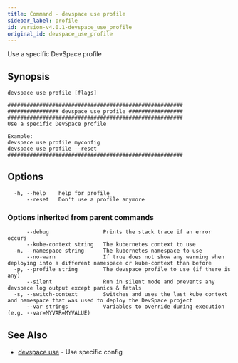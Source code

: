 ```yaml
---
title: Command - devspace use profile
sidebar_label: profile
id: version-v4.0.1-devspace_use_profile
original_id: devspace_use_profile
---
```



Use a specific DevSpace profile

## Synopsis


```
devspace use profile [flags]
```

```
#######################################################
################ devspace use profile #################
#######################################################
Use a specific DevSpace profile

Example:
devspace use profile myconfig
devspace use profile --reset
#######################################################
```
## Options

```
  -h, --help    help for profile
      --reset   Don't use a profile anymore
```

### Options inherited from parent commands

```
      --debug                 Prints the stack trace if an error occurs
      --kube-context string   The kubernetes context to use
  -n, --namespace string      The kubernetes namespace to use
      --no-warn               If true does not show any warning when deploying into a different namespace or kube-context than before
  -p, --profile string        The devspace profile to use (if there is any)
      --silent                Run in silent mode and prevents any devspace log output except panics & fatals
  -s, --switch-context        Switches and uses the last kube context and namespace that was used to deploy the DevSpace project
      --var strings           Variables to override during execution (e.g. --var=MYVAR=MYVALUE)
```

## See Also

* [devspace use](../../cli/commands/devspace_use)	 - Use specific config
